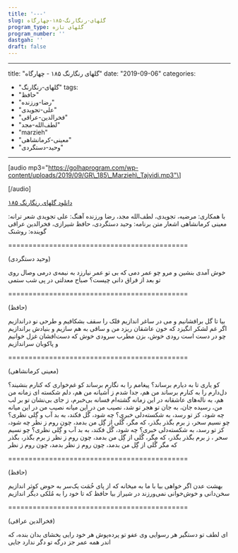 ```yaml
---
title: '---'
slug: گلهای-رنگارنگ-۱۸۵-چهارگاه
program_type: گلهای تازه
program_number: ''
dastgah: ''
draft: false
---
```


---
title: "گلهای رنگارنگ ۱۸۵ - چهارگاه"
date: "2019-09-06"
categories: 
  - "گلهای-رنگارنگ"
tags: 
  - "حافظ"
  - "رضا-ورزنده"
  - "علی-تجویدی"
  - "فخرالدین-عراقی"
  - "لطف‌الله-مجد"
  - "marzieh"
  - "معینی-کرمانشاهی"
  - "وحید-دستگردی"
---

\[audio mp3="https://golhaprogram.com/wp-content/uploads/2019/09/GR\_185\_Marzieh\_Tajvidi.mp3"\]

\[/audio\]

[دانلود گلهای رنگارنگ ۱۸۵](https://golhaprogram.com/wp-content/uploads/2019/09/GR_185_Marzieh_Tajvidi.mp3)

با همکاری: مرضیه، تجویدی، لطف‌الله مجد، رضا ورزنده آهنگ: علی تجویدی شعر ترانه: معینی کرمانشاهی اشعار متن برنامه: وحید دستگردی، حافظ شیرازی، فخرالدین عراقی گوینده: روشنک

\============================================

(وحید دستگردی)

خوش آمدی بنشین و مرو چو عمر دمی که بی تو عمر نیارزد به نیمه‌ی درمی وصال روی تو بعد از فراق دانی چیست؟ صباح معدلتی در پی شب ستمی

\============================================

(حافظ)

بیا تا گل برافشانیم و می در ساغر اندازیم فلک را سقف بشکافیم و طرحی نو دراندازیم اگر غم لشکر انگیزد که خون عاشقان ریزد من و ساقی به هم سازيم و بنیادش براندازیم چو در دست است رودی خوش، بزن مطرب سرودی خوش که دست‌افشان غزل خوانیم و پاکوبان سراندازیم

\============================================

(معینی کرمانشاهی)

کو یاری تا به دیارم برساند؟ پیغامم را به نگارم برساند کو غم‌خواری که کنارم بنشیند؟ دل‌دارم را به کنارم برساند من هم، جدا شدم ز آشیانه من هم، دلم شکسته ای زمانه من هم، به ناله‌های عاشقانه در این زمانه گشته‌ام فسانه بی‌خبرم، ز جای بی‌نشان تو بر لب من، رسیده جان، به جان تو هجر تو شد، نصیب من در این میانه نصیب من در این میانه چه شود، کز تو رسد، به شکسته‌دلی خبری؟ چه شود، گُل فکند، به بد آب و گِلی نظری؟ چو نسیم سحر، ز برم بگذر بگذر، که مگر، گُلی از گِل من بدمد، چون روم ز نظر چه شود، کز تو رسد، به شکسته‌دلی خبری؟ چه شود، گُل فکند، به بد آب و گِلی نظری؟ چو نسیم سحر ، ز برم بگذر بگذر، که مگر، گُلی از گِل من بدمد، چون روم ز نظر ز برم بگذر، بگذر که مگر گُلی از گِل من بدمد، چون روم ز نظر بدمد، چون روم ز نظر

\============================================

(حافظ)

بهشت عدن اگر خواهی بیا با ما به میخانه که از پای خُمَت یک‌سر به حوض کوثر اندازیم سخن‌دانی و خوش‌خوانی نمی‌ورزند در شیراز بیا حافظ که تا خود را به مُلکی دیگر اندازیم

\============================================

(فخرالدین عراقی)

ای لطف تو دستگیر هر رسوایی وی عفو تو پرده‌پوش هر خود رایی بخشای بدان بنده، که اندر همه عمر جز درگه تو دگر ندارد جایی

